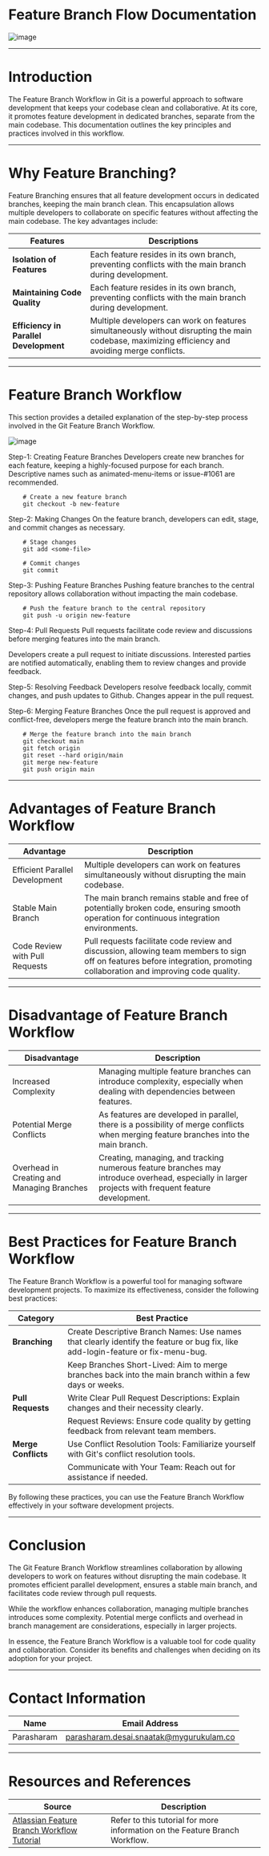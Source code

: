 
# Feature Branch Flow Documentation 
![image](https://github.com/avengers-p7/Documentation/assets/156056709/acdd5535-76b5-4b64-a763-1cb6a34b0bd3)

---

# Introduction
The Feature Branch Workflow in Git is a powerful approach to software development that keeps your codebase clean and collaborative. At its core, it promotes feature development in dedicated branches, separate from the main codebase. This documentation outlines the key principles and practices involved in this workflow.

---
# Why Feature Branching?
Feature Branching ensures that all feature development occurs in dedicated branches, keeping the main branch clean. This encapsulation allows multiple developers to collaborate on specific features without affecting the main codebase. The key advantages include:

|           Features        |                                 Descriptions                                |
| --------------------------| ----------------------------------------------------------------------------|
| **Isolation of Features** | Each feature resides in its own branch, preventing conflicts with the main branch during development. |
|**Maintaining Code Quality**|Each feature resides in its own branch, preventing conflicts with the main branch during development.|
|**Efficiency in Parallel Development**|Multiple developers can work on features simultaneously without disrupting the main codebase, maximizing efficiency and avoiding merge conflicts.|

---
# Feature Branch Workflow

This section provides a detailed explanation of the step-by-step process involved in the Git Feature Branch Workflow.

![image](https://github.com/avengers-p7/Documentation/assets/156056709/c2e4c381-5149-4b68-bcbf-a99cbae35a14)


Step-1: Creating Feature Branches
Developers create new branches for each feature, keeping a highly-focused purpose for each branch. Descriptive names such as animated-menu-items or issue-#1061 are recommended.

        # Create a new feature branch
        git checkout -b new-feature

Step-2: Making Changes
On the feature branch, developers can edit, stage, and commit changes as necessary.

        # Stage changes
        git add <some-file>
    
        # Commit changes
        git commit

Step-3: Pushing Feature Branches
Pushing feature branches to the central repository allows collaboration without impacting the main codebase.

        # Push the feature branch to the central repository
        git push -u origin new-feature

Step-4: Pull Requests
Pull requests facilitate code review and discussions before merging features into the main branch.

Developers create a pull request to initiate discussions.
Interested parties are notified automatically, enabling them to review changes and provide feedback.

Step-5: Resolving Feedback
Developers resolve feedback locally, commit changes, and push updates to Github. Changes appear in the pull request.

Step-6: Merging Feature Branches
Once the pull request is approved and conflict-free, developers merge the feature branch into the main branch.

        # Merge the feature branch into the main branch
        git checkout main
        git fetch origin
        git reset --hard origin/main
        git merge new-feature
        git push origin main

---
# Advantages of Feature Branch Workflow

| **Advantage**                                | **Description**                                                                                         |
|----------------------------------------------|---------------------------------------------------------------------------------------------------------|
| Efficient Parallel Development              | Multiple developers can work on features simultaneously without disrupting the main codebase.          |
| Stable Main Branch                           | The main branch remains stable and free of potentially broken code, ensuring smooth operation for continuous integration environments. |
| Code Review with Pull Requests               | Pull requests facilitate code review and discussion, allowing team members to sign off on features before integration, promoting collaboration and improving code quality. |

---
# Disadvantage of Feature Branch Workflow

| **Disadvantage**                             | **Description**                                                                                         |
|----------------------------------------------|---------------------------------------------------------------------------------------------------------|
| Increased Complexity                        | Managing multiple feature branches can introduce complexity, especially when dealing with dependencies between features. |
| Potential Merge Conflicts                    | As features are developed in parallel, there is a possibility of merge conflicts when merging feature branches into the main branch. |
| Overhead in Creating and Managing Branches   | Creating, managing, and tracking numerous feature branches may introduce overhead, especially in larger projects with frequent feature development. |

---
# Best Practices for Feature Branch Workflow

The Feature Branch Workflow is a powerful tool for managing software development projects. To maximize its effectiveness, consider the following best practices:

| **Category**               | **Best Practice**                                      |
|----------------------------|--------------------------------------------------------|
| **Branching**              | Create Descriptive Branch Names: Use names that clearly identify the feature or bug fix, like add-login-feature or fix-menu-bug. |
|                            | Keep Branches Short-Lived: Aim to merge branches back into the main branch within a few days or weeks. |
| **Pull Requests**          | Write Clear Pull Request Descriptions: Explain changes and their necessity clearly. |
|                            | Request Reviews: Ensure code quality by getting feedback from relevant team members. |
| **Merge Conflicts**        | Use Conflict Resolution Tools: Familiarize yourself with Git's conflict resolution tools. |
|                            | Communicate with Your Team: Reach out for assistance if needed. |

By following these practices, you can use the Feature Branch Workflow effectively in your software development projects.

---
# Conclusion

The Git Feature Branch Workflow streamlines collaboration by allowing developers to work on features without disrupting the main codebase. It promotes efficient parallel development, ensures a stable main branch, and facilitates code review through pull requests.

While the workflow enhances collaboration, managing multiple branches introduces some complexity. Potential merge conflicts and overhead in branch management are considerations, especially in larger projects.

In essence, the Feature Branch Workflow is a valuable tool for code quality and collaboration. Consider its benefits and challenges when deciding on its adoption for your project.

---
# Contact Information

|    Name    | Email Address |
| -----------| --------------|
| Parasharam | parasharam.desai.snaatak@mygurukulam.co |

---
# Resources and References

| **Source**                                              | **Description**                               |
|---------------------------------------------------------|-----------------------------------------------|
| [Atlassian Feature Branch Workflow Tutorial](https://www.atlassian.com/git/tutorials/comparing-workflows/feature-branch-workflow) | Refer to this tutorial for more information on the Feature Branch Workflow. |



